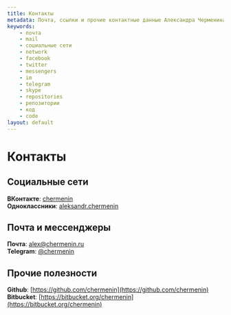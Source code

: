 ```yaml
---
title: Контакты
metadata: Почта, ссылки и прочие контактные данные Александра Черменина
keywords:
    - почта
    - mail
    - социальные сети
    - network
    - facebook
    - twitter
    - messengers
    - im
    - telegram
    - skype
    - repositories
    - репозитории
    - код
    - code
layout: default
---
```


Контакты
========

Социальные сети
---------------

**ВКонтакте**: [chermenin](https://vk.com/chermenin)  
**Одноклассники**: [aleksandr.chermenin](https://ok.ru/aleksandr.chermenin)  

Почта и мессенджеры
-------------------

**Почта**: [alex@chermenin.ru](mailto:alex@chermenin.ru)  
**Telegram**: [@chermenin](https://telegram.me/chermenin)  

Прочие полезности
-----------------

**Github**: [https://github.com/chermenin](https://github.com/chermenin)  
**Bitbucket**: [https://bitbucket.org/chermenin](https://bitbucket.org/chermenin)
